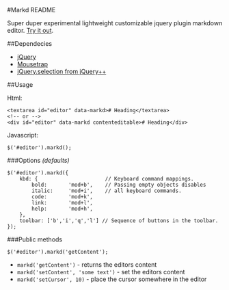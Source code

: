 #Markd README

Super duper experimental lightweight customizable jquery plugin markdown editor. [Try it out](http://dbmedialab.github.com/jquery-markd/).

##Dependecies

* [jQuery](http://jquery.com)
* [Mousetrap](https://github.com/ccampbell/mousetrap.git)
* [jQuery.selection from jQuery++](http://jquerypp.com/)

##Usage

Html:

	<textarea id="editor" data-markd># Heading</textarea>
	<!-- or -->
	<div id="editor" data-markd contenteditable># Heading</div>

Javascript:
	
	$('#editor').markd();

###Options *(defaults)*
	
	$('#editor').markd({
		kbd: {						// Keyboard command mappings.
			bold: 		'mod+b',	// Passing empty objects disables 
			italic: 	'mod+i',	// all keyboard commands.
			code: 		'mod+k',
			link: 		'mod+l',
			help:		'mod+h',
		},
		toolbar: ['b','i','q','l'] // Sequence of buttons in the toolbar.
	});

###Public methods

	$('#editor').markd('getContent');

* `markd('getContent')` - returns the editors content
* `markd('setContent', 'some text')` - set the editors content
* `markd('setCursor', 10)` - place the cursor somewhere in the editor